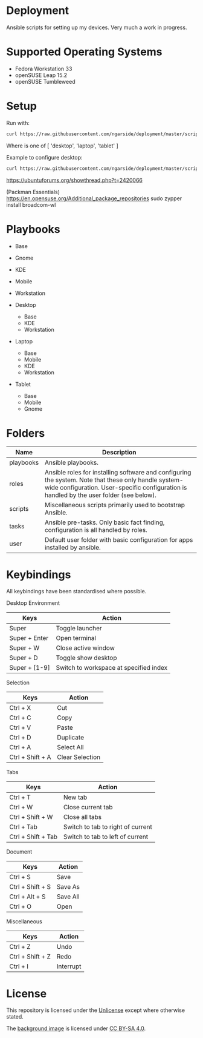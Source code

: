 # Deployment

Ansible scripts for setting up my devices. Very much a work in progress.

# Supported Operating Systems

- Fedora Workstation 33
- openSUSE Leap 15.2
- openSUSE Tumbleweed

# Setup

Run with:

```sh
curl https://raw.githubusercontent.com/ngarside/deployment/master/scripts/unix.sh | sudo bash -s <system>
```

Where <system> is one of [ 'desktop', 'laptop', 'tablet' ]

Example to configure desktop:

```sh
curl https://raw.githubusercontent.com/ngarside/deployment/master/scripts/unix.sh | sudo bash -s desktop
```

https://ubuntuforums.org/showthread.php?t=2420066

(Packman Essentials)
https://en.opensuse.org/Additional_package_repositories
sudo zypper install broadcom-wl

# Playbooks

- Base
- Gnome
- KDE
- Mobile
- Workstation

- Desktop
	- Base
	- KDE
	- Workstation
- Laptop
	- Base
	- Mobile
	- KDE
	- Workstation
- Tablet
	- Base
	- Mobile
	- Gnome

# Folders

| Name | Description |
|-|-|
| playbooks | Ansible playbooks. |
| roles | Ansible roles for installing software and configuring the system. Note that these only handle system-wide configuration. User-specific configuration is handled by the user folder (see below). |
| scripts | Miscellaneous scripts primarily used to bootstrap Ansible. |
| tasks | Ansible pre-tasks. Only basic fact finding, configuration is all handled by roles. |
| user | Default user folder with basic configuration for apps installed by ansible. |

# Keybindings

All keybindings have been standardised where possible.

Desktop Environment

| Keys | Action |
|-|-|
| Super | Toggle launcher |
| Super + Enter | Open terminal |
| Super + W | Close active window |
| Super + D | Toggle show desktop |
| Super + [1-9] | Switch to workspace at specified index |

Selection

| Keys | Action |
|-|-|
| Ctrl + X | Cut |
| Ctrl + C | Copy |
| Ctrl + V | Paste |
| Ctrl + D | Duplicate |
| Ctrl + A | Select All |
| Ctrl + Shift + A | Clear Selection |

Tabs

| Keys | Action |
|-|-|
| Ctrl + T | New tab |
| Ctrl + W | Close current tab |
| Ctrl + Shift + W | Close all tabs |
| Ctrl + Tab | Switch to tab to right of current |
| Ctrl + Shift + Tab | Switch to tab to left of current |

Document

| Keys | Action |
|-|-|
| Ctrl + S | Save |
| Ctrl + Shift + S | Save As |
| Ctrl + Alt + S | Save All |
| Ctrl + O | Open |

Miscellaneous

| Keys | Action |
|-|-|
| Ctrl + Z | Undo |
| Ctrl + Shift + Z | Redo |
| Ctrl + I | Interrupt |

# License

This repository is licensed under the [Unlicense](license.md) except where otherwise stated.

The [background image](roles/background/files/background.png) is licensed under [CC BY-SA 4.0](https://creativecommons.org/licenses/by-sa/4.0/).